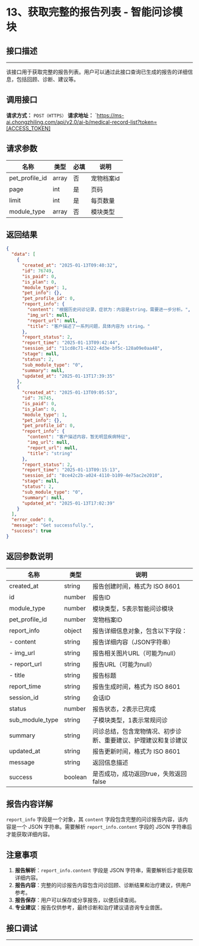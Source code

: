 # 13、获取完整的报告列表 - 智能问诊模块

## 接口描述
---
该接口用于获取完整的报告列表。用户可以通过此接口查询已生成的报告的详细信息，包括回顾、诊断、建议等。

## 调用接口
**请求方式：** `POST（HTTPS）`
**请求地址：** `https://ms-ai.chongzhiling.com/api/v2.0/ai-b/medical-record-list?token=[ACCESS_TOKEN]

## 请求参数

| 名称      | 类型    | 必填 | 说明     |
| --------- |-------|----|--------|
| pet_profile_id     | array | 否  | 宠物档案id |
| page | int   | 是  | 页码     |
| limit | int   | 是  | 每页数量   |
| module_type | array   | 否  | 模块类型   |


## 返回结果
```json
{
  "data": [
    {
      "created_at": "2025-01-13T09:40:32",
      "id": 76749,
      "is_paid": 0,
      "is_plan": 0,
      "module_type": 1,
      "pet_info": {},
      "pet_profile_id": 0,
      "report_info": {
        "content": "根据历史问诊记录，症状为：内容是string，需要进一步分析。",
        "img_url": null,
        "report_url": null,
        "title": "客户描述了一系列问题，具体内容为 string。"
      },
      "report_status": 2,
      "report_time": "2025-01-13T09:42:44",
      "session_id": "11cd8c71-4322-4d3e-bf5c-128a09e0aa48",
      "stage": null,
      "status": 2,
      "sub_module_type": "0",
      "summary": null,
      "updated_at": "2025-01-13T17:39:35"
    },
    {
      "created_at": "2025-01-13T09:05:53",
      "id": 76745,
      "is_paid": 0,
      "is_plan": 0,
      "module_type": 1,
      "pet_info": {},
      "pet_profile_id": 0,
      "report_info": {
        "content": "客户描述内容，暂无明显疾病特征",
        "img_url": null,
        "report_url": null,
        "title": "string"
      },
      "report_status": 2,
      "report_time": "2025-01-13T09:15:13",
      "session_id": "8ce42c2b-a024-4110-b109-4e75ac2e2010",
      "stage": null,
      "status": 2,
      "sub_module_type": "0",
      "summary": null,
      "updated_at": "2025-01-13T17:02:39"
    }
  ],
  "error_code": 0,
  "message": "Get successfully.",
  "success": true
}
```

## 返回参数说明
| 名称              | 类型   | 说明                                         |
|-------------------|--------|----------------------------------------------|
| created_at        | string | 报告创建时间，格式为 ISO 8601                 |
| id                | number | 报告ID                                       |
| module_type       | number | 模块类型，5表示智能问诊模块                   |
| pet_profile_id    | number | 宠物档案ID                                   |
| report_info       | object | 报告详细信息对象，包含以下字段：                 |
| - content         | string | 报告详细内容（JSON字符串）                     |
| - img_url         | string | 报告相关图片URL（可能为null）                  |
| - report_url      | string | 报告URL（可能为null）                          |
| - title           | string | 报告标题                                     |
| report_time       | string | 报告生成时间，格式为 ISO 8601                 |
| session_id        | string | 会话ID                                       |
| status            | number | 报告状态，2表示已完成                         |
| sub_module_type   | string | 子模块类型，1表示常规问诊                     |
| summary           | string | 问诊总结，包含宠物情况、初步诊断、重要建议、护理建议和复诊建议 |
| updated_at        | string | 报告更新时间，格式为 ISO 8601                 |
| message           | string | 返回信息描述                                 |
| success           | boolean| 是否成功，成功返回true，失败返回false         |

## 报告内容详解
`report_info` 字段是一个对象，其 `content` 字段包含完整的问诊报告内容，该内容是一个 JSON 字符串。需要解析 `report_info.content` 字段的 JSON 字符串后才能获取详细内容。

## 注意事项
1. **报告解析**：`report_info.content` 字段是 JSON 字符串，需要解析后才能获取详细内容。
2. **报告内容**：完整的问诊报告内容包含问诊回顾、诊断结果和治疗建议，供用户参考。
3. **报告保存**：用户可以保存或分享报告，以便后续查阅。
4. **专业建议**：报告仅供参考，最终诊断和治疗建议请咨询专业兽医。
## 接口调试
---
<script setup>
import SwaggerUI from '../../../../src/components/SwaggerUI.vue'
</script>
<ClientOnly>
  <SwaggerUI
    tag="medical-record-list"
    type="get"
    path="/medical-record-list"
    version="v2"
  />
</ClientOnly>